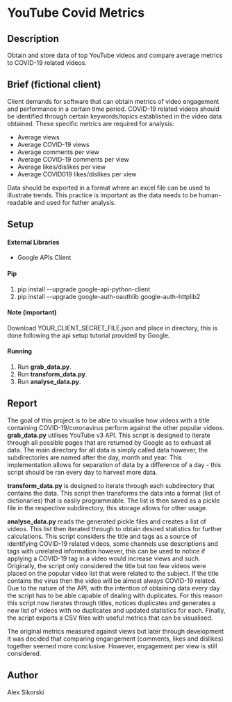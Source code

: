 # YouTube Covid Metrics
## Description
Obtain and store data of top YouTube videos and compare average metrics to COVID-19 related videos.
## Brief (fictional client)
Client demands for software that can obtain metrics of video engagement and performance in a certain time period. COVID-19 related videos should be identified through certain keywords/topics established in the video data obtained.
These specific metrics are required for analysis:
- Average views
- Average COVID-19 views
- Average comments per view
- Average COVID-19 comments per view 
- Average likes/dislikes per view
- Average COVID019 likes/dislikes per view

Data should be exported in a format where an excel file can be used to illustrate trends. This practice is important as the data needs to be human-readable and used for futher analysis.
## Setup
#### External Libraries
* Google APIs Client
#### Pip
1. pip install --upgrade google-api-python-client
2. pip install --upgrade google-auth-oauthlib google-auth-httplib2
#### Note (important)
Download YOUR_CLIENT_SECRET_FILE.json and place in directory, this is done following the api setup tutorial provided by Google.
#### Running
1. Run **grab_data.py**.
2. Run **transform_data.py**.
3. Run **analyse_data.py**.
## Report
The goal of this project is to be able to visualise how videos with a title containing COVID-19/coronavirus perform against the other popular videos.
**grab_data.py** utilises YouTube v3 API. This script is designed to iterate through all possible pages that are returned by Google as to exhuast all data. The main directory for all data is simply called data however, the subdirectories are named after the day, month and year. This implementation allows for separation of data by a difference of a day - this script should be ran every day to harvest more data.

**transform_data.py** is designed to iterate through each subdirectory that contains the data. This script then transforms the data into a format (list of dictionaries) that is easily programmable. The list is then saved as a pickle file in the respective subdirectory, this storage allows for other usage.

**analyse_data.py** reads the generated pickle files and creates a list of videos. This list then iterated through to obtain desired statistics for further calculations. This script considers the title and tags as a source of identifying COVID-19 related videos, some channels use descriptions and tags with unrelated information however, this can be used to notice if applying a COVID-19 tag in a video would increase views and such. Originally, the script only considered the title but too few videos were placed on the popular video list that were related to the subject. If the title contains the virus then the video will be almost always COVID-19 related. Due to the nature of the API, with the intention of obtaining data every day the script has to be able capable of dealing with duplicates. For this reason this script now iterates through titles, notices duplicates and generates a new list of videos with no duplicates and updated statistics for each. Finally, the script exports a CSV files with useful metrics that can be visualised.

The original metrics measured against views but later through development it was decided that comparing engangement (comments, likes and dislikes) together seemed more conclusive. However, engagement per view is still considered.
## Author
Alex Sikorski
